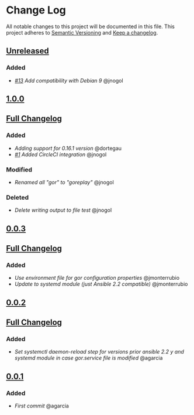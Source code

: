 # Change Log
All notable changes to this project will be documented in this file.
This project adheres to [Semantic Versioning](http://semver.org/) and [Keep a changelog](https://github.com/olivierlacan/keep-a-changelog).

## [Unreleased](https://github.com/idealista/goreplay-role/tree/develop)
### Added
- *[#13](https://github.com/idealista/goreplay-role/issues/13) Add compatibility with Debian 9* @jnogol

## [1.0.0](https://github.com/idealista/goreplay-role/tree/1.0.0)
## [Full Changelog](https://github.com/idealista/goreplay-role/compare/0.0.3...1.0.0)
### Added
- *Adding support for 0.16.1 version* @dortegau
- *[#1](https://github.com/idealista/goreplay-role/issues/1) Added CircleCI integration* @jnogol

### Modified
- *Renamed all "gor" to "goreplay"* @jnogol

### Deleted
- *Delete writing output to file test* @jnogol

## [0.0.3](https://github.com/idealista/goreplay-role/tree/0.0.3)
## [Full Changelog](https://github.com/idealista/goreplay-role/compare/0.0.2...0.0.3)
### Added
- *Use environment file for gor configuration properties* @jmonterrubio
- *Update to systemd module (just Ansible 2.2 compatible)* @jmonterrubio

## [0.0.2](https://github.com/idealista/goreplay-role/tree/0.0.2)
## [Full Changelog](https://github.com/idealista/goreplay-role/compare/0.0.1...0.0.2)
### Added
- *Set systemctl daemon-reload step for versions prior ansible 2.2 y and systemd module in case gor.service file is modified* @agarcia

## [0.0.1](https://github.com/idealista/goreplay-role/tree/0.0.1)
### Added
- *First commit* @agarcia
